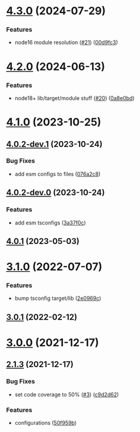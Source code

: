 # [4.3.0](https://github.com/forcedotcom/dev-config/compare/4.2.0...4.3.0) (2024-07-29)


### Features

* node16 module resolution ([#21](https://github.com/forcedotcom/dev-config/issues/21)) ([00d9fc3](https://github.com/forcedotcom/dev-config/commit/00d9fc34294cab88c018cdd0936f28fa61019016))



# [4.2.0](https://github.com/forcedotcom/dev-config/compare/4.1.0...4.2.0) (2024-06-13)


### Features

* node18+ lib/target/module stuff ([#20](https://github.com/forcedotcom/dev-config/issues/20)) ([0a8e0bd](https://github.com/forcedotcom/dev-config/commit/0a8e0bdab214ad53faf47e7539cdd76829c48704))



# [4.1.0](https://github.com/forcedotcom/dev-config/compare/4.0.2-dev.1...4.1.0) (2023-10-25)



## [4.0.2-dev.1](https://github.com/forcedotcom/dev-config/compare/4.0.2-dev.0...4.0.2-dev.1) (2023-10-24)


### Bug Fixes

* add esm configs to files ([076a2c8](https://github.com/forcedotcom/dev-config/commit/076a2c8062d5a577aedde21e536a3d4382312ce9))



## [4.0.2-dev.0](https://github.com/forcedotcom/dev-config/compare/4.0.1...4.0.2-dev.0) (2023-10-24)


### Features

* add esm tsconfigs ([3a37f0c](https://github.com/forcedotcom/dev-config/commit/3a37f0ca6bc81580c5570307739db29315876a5d))



## [4.0.1](https://github.com/forcedotcom/dev-config/compare/v3.1.0...4.0.1) (2023-05-03)



# [3.1.0](https://github.com/forcedotcom/dev-config/compare/v3.0.1...v3.1.0) (2022-07-07)


### Features

* bump tsconfig target/lib ([2e0969c](https://github.com/forcedotcom/dev-config/commit/2e0969c72d1649bdedbc3fa9c64b6c5fbba7316a))



## [3.0.1](https://github.com/forcedotcom/dev-config/compare/v3.0.0...v3.0.1) (2022-02-12)



# [3.0.0](https://github.com/forcedotcom/dev-config/compare/v2.1.3...v3.0.0) (2021-12-17)



## [2.1.3](https://github.com/forcedotcom/dev-config/compare/50f959b2fe99508a8a0c8b460dc4bf2c22e6abe6...v2.1.3) (2021-12-17)


### Bug Fixes

* set code coverage to 50% ([#3](https://github.com/forcedotcom/dev-config/issues/3)) ([c9d2d62](https://github.com/forcedotcom/dev-config/commit/c9d2d6210dade817963e743648670c8d50ffb646))


### Features

* configurations ([50f959b](https://github.com/forcedotcom/dev-config/commit/50f959b2fe99508a8a0c8b460dc4bf2c22e6abe6))



